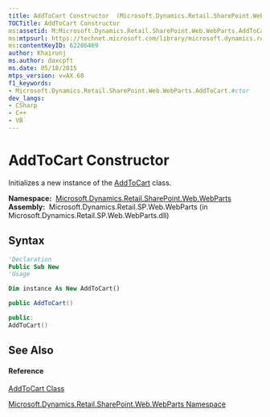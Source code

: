 ```yaml
---
title: AddToCart Constructor  (Microsoft.Dynamics.Retail.SharePoint.Web.WebParts)
TOCTitle: AddToCart Constructor
ms:assetid: M:Microsoft.Dynamics.Retail.SharePoint.Web.WebParts.AddToCart.#ctor
ms:mtpsurl: https://technet.microsoft.com/library/microsoft.dynamics.retail.sharepoint.web.webparts.addtocart.addtocart(v=AX.60)
ms:contentKeyID: 62206469
author: Khairunj
ms.author: daxcpft
ms.date: 05/18/2015
mtps_version: v=AX.60
f1_keywords:
- Microsoft.Dynamics.Retail.SharePoint.Web.WebParts.AddToCart.#ctor
dev_langs:
- CSharp
- C++
- VB
---
```


# AddToCart Constructor

Initializes a new instance of the [AddToCart](addtocart-class-microsoft-dynamics-retail-sharepoint-web-webparts.md) class.

**Namespace:**  [Microsoft.Dynamics.Retail.SharePoint.Web.WebParts](microsoft-dynamics-retail-sharepoint-web-webparts-namespace.md)  
**Assembly:**  Microsoft.Dynamics.Retail.SP.Web.WebParts (in Microsoft.Dynamics.Retail.SP.Web.WebParts.dll)

## Syntax

``` vb
'Declaration
Public Sub New
'Usage

Dim instance As New AddToCart()
```

``` csharp
public AddToCart()
```

``` c++
public:
AddToCart()
```

## See Also

#### Reference

[AddToCart Class](addtocart-class-microsoft-dynamics-retail-sharepoint-web-webparts.md)

[Microsoft.Dynamics.Retail.SharePoint.Web.WebParts Namespace](microsoft-dynamics-retail-sharepoint-web-webparts-namespace.md)

